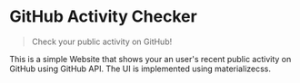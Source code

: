 # GitHub Activity Checker
> Check your public activity on GitHub!

This is a simple Website that shows your an user's recent public activity on GitHub using GitHub API. The UI is implemented using materializecss.
